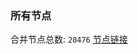 ### 所有节点
合并节点总数: `28476`
[节点链接](https://github.com/qjlxg/586/raw/refs/heads/master/sub/sub_merge_base64.txt)


